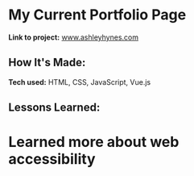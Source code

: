 # My Current Portfolio Page

**Link to project:** www.ashleyhynes.com

## How It's Made:

**Tech used:** HTML, CSS, JavaScript, Vue.js

## Lessons Learned:

# Learned more about web accessibility
